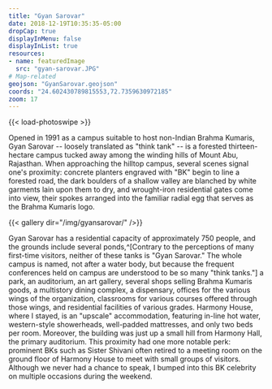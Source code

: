 ```yaml
---
title: "Gyan Sarovar"
date: 2018-12-19T10:35:35-05:00
dropCap: true
displayInMenu: false
displayInList: true
resources:
- name: featuredImage
  src: "gyan-sarovar.JPG"
# Map-related
geojson: "GyanSarovar.geojson"
coords: "24.602430789815553,72.7359630972185"
zoom: 17
---
```


{{< load-photoswipe >}}

Opened in 1991 as a campus suitable to host non-Indian Brahma Kumaris, Gyan Sarovar -- loosely translated as "think tank" -- is a forested thirteen-hectare campus tucked away among the winding hills of Mount Abu, Rajasthan. When approaching the hilltop campus, several scenes signal one's proximity: concrete planters engraved with "BK" begin to line a forested road, the dark boulders of a shallow valley are blanched by white garments lain upon them to dry, and wrought-iron residential gates come into view, their spokes arranged into the familiar radial egg that serves as the Brahma Kumaris logo.

{{< gallery dir="/img/gyansarovar/" />}}

Gyan Sarovar has a residential capacity of approximately 750 people, and the grounds include several ponds,^[Contrary to the perceptions of many first-time visitors, neither of these tanks is "Gyan Sarovar." The whole campus is named, not after a water body, but because the frequent conferences held on campus are understood to be so many "think tanks."] a park, an auditorium, an art gallery, several shops selling Brahma Kumaris goods, a multistory dining complex, a dispensary, offices for the various wings of the organization, classrooms for various courses offered through those wings, and residential facilities of various grades. Harmony House, where I stayed, is an "upscale" accommodation, featuring in-line hot water, western-style showerheads, well-padded mattresses, and only two beds per room. Moreover, the building was just up a small hill from Harmony Hall, the primary auditorium. This proximity had one more notable perk: prominent BKs such as Sister Shivani often retired to a meeting room on the ground floor of Harmony House to meet with small groups of visitors. Although we never had a chance to speak, I bumped into this BK celebrity on multiple occasions during the weekend.
